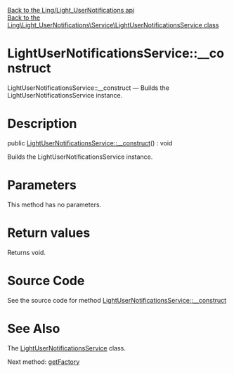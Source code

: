 [Back to the Ling/Light_UserNotifications api](https://github.com/lingtalfi/Light_UserNotifications/blob/master/doc/api/Ling/Light_UserNotifications.md)<br>
[Back to the Ling\Light_UserNotifications\Service\LightUserNotificationsService class](https://github.com/lingtalfi/Light_UserNotifications/blob/master/doc/api/Ling/Light_UserNotifications/Service/LightUserNotificationsService.md)


LightUserNotificationsService::__construct
================



LightUserNotificationsService::__construct — Builds the LightUserNotificationsService instance.




Description
================


public [LightUserNotificationsService::__construct](https://github.com/lingtalfi/Light_UserNotifications/blob/master/doc/api/Ling/Light_UserNotifications/Service/LightUserNotificationsService/__construct.md)() : void




Builds the LightUserNotificationsService instance.




Parameters
================

This method has no parameters.


Return values
================

Returns void.








Source Code
===========
See the source code for method [LightUserNotificationsService::__construct](https://github.com/lingtalfi/Light_UserNotifications/blob/master/Service/LightUserNotificationsService.php#L37-L41)


See Also
================

The [LightUserNotificationsService](https://github.com/lingtalfi/Light_UserNotifications/blob/master/doc/api/Ling/Light_UserNotifications/Service/LightUserNotificationsService.md) class.

Next method: [getFactory](https://github.com/lingtalfi/Light_UserNotifications/blob/master/doc/api/Ling/Light_UserNotifications/Service/LightUserNotificationsService/getFactory.md)<br>

